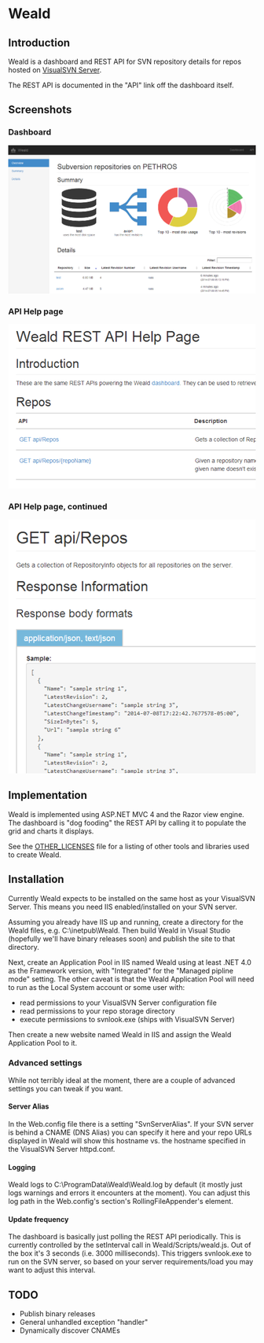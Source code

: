Weald
=====

## Introduction

Weald is a dashboard and REST API for SVN repository details for repos hosted on [VisualSVN Server](http://www.visualsvn.com/server/).

The REST API is documented in the "API" link off the dashboard itself.

## Screenshots

### Dashboard

![Weald Dashboard](/docs/dashboard.png?raw=true "Weald Dashboard")

### API Help page

![Weald API Help Page](/docs/api1.png?raw=true "Weald API Help Page")

### API Help page, continued

![Weald API Help Page, continued](/docs/api2.png?raw=true "Weald API Help Page, continued")

## Implementation

Weald is implemented using ASP.NET MVC 4 and the Razor view engine. The dashboard is "dog fooding" the REST API by calling it to populate the grid and charts it displays.

See the [OTHER_LICENSES](/Weald/OTHER_LICENSES) file for a listing of other tools and libraries used to create Weald.

## Installation

Currently Weald expects to be installed on the same host as your VisualSVN Server. This means you need IIS enabled/installed on your SVN server.

Assuming you already have IIS up and running, create a directory for the Weald files, e.g. C:\inetpub\Weald. Then build Weald in Visual Studio (hopefully we'll have binary releases soon) and publish the site to that directory.

Next, create an Application Pool in IIS named Weald using at least .NET 4.0 as the Framework version, with "Integrated" for the "Managed pipline mode" setting. The other caveat is that the Weald Application Pool will need to run as the Local System account or some user with:
* read permissions to your VisualSVN Server configuration file
* read permissions to your repo storage directory
* execute permissions to svnlook.exe (ships with VisualSVN Server)

Then create a new website named Weald in IIS and assign the Weald Application Pool to it.

### Advanced settings

While not terribly ideal at the moment, there are a couple of advanced settings you can tweak if you want.

#### Server Alias

In the Web.config file there is a setting "SvnServerAlias". If your SVN server is behind a CNAME (DNS Alias) you can specify it here and your repo URLs displayed in Weald will show this hostname vs. the hostname specified in the VisualSVN Server httpd.conf.

#### Logging

Weald logs to C:\ProgramData\Weald\Weald.log by default (it mostly just logs warnings and errors it encounters at the moment). You can adjust this log path in the Web.config's <log4net> section's RollingFileAppender's <file> element.

#### Update frequency

The dashboard is basically just polling the REST API periodically. This is currently controlled by the setInterval call in Weald/Scripts/weald.js. Out of the box it's 3 seconds (i.e. 3000 milliseconds). This triggers svnlook.exe to run on the SVN server, so based on your server requirements/load you may want to adjust this interval.

## TODO

* Publish binary releases
* General unhandled exception "handler"
* Dynamically discover CNAMEs
